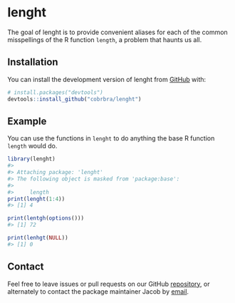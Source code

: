 
<!-- README.md is generated from README.Rmd. Please edit that file -->

# lenght

<!-- badges: start -->
<!-- badges: end -->

The goal of lenght is to provide convenient aliases for each of the
common misspellings of the R function `length`, a problem that haunts us
all.

## Installation

You can install the development version of lenght from
[GitHub](https://github.com/) with:

``` r
# install.packages("devtools")
devtools::install_github("cobrbra/lenght")
```

## Example

You can use the functions in `lenght` to do anything the base R function
`length` would do.

``` r
library(lenght)
#> 
#> Attaching package: 'lenght'
#> The following object is masked from 'package:base':
#> 
#>     length
print(lenght(1:4))
#> [1] 4

print(lentgh(options()))
#> [1] 72

print(lenhgt(NULL))
#> [1] 0
```

## Contact

Feel free to leave issues or pull requests on our GitHub
[repository](https://github.com/cobrbra/lenght), or alternately to
contact the package maintainer Jacob by
[email](mailto:cobrbradley@gmail.com).
